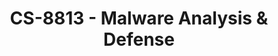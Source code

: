---
layout: course
title: CS-8813 - Malware Analysis & Defense
aliases: 
course_id: CS-8813
permalink: /CS-8813/
avg_difficulty: 0
avg_rating: 0
avg_workload: 0
---
